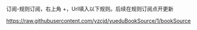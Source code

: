 订阅-规则订阅，右上角 +，Url填入以下规则。后续在规则订阅点开更新

https://raw.githubusercontent.com/yzcjd/yueduBookSource/1/bookSource
